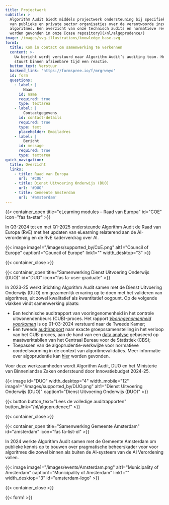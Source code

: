 ```yaml
---
title: Projectwerk
subtitle: >
  Algorithm Audit biedt middels projectwerk ondersteuning bij specifieke vragen
  van publieke en private sector organisaties over de verantwoorde inzet van
  algoritmes. Een overzicht van onze technisch audits en normatieve reviews kan
  worden gevonden in onze [case repository](/nl/algoprudence/)
image: /images/svg-illustrations/knowledge_base.svg
form1:
  title: Kom in contact om samenwerking te verkennen
  content: >-
    Uw bericht wordt verstuurd naar Algorithm Audit’s auditing team. Het team
    stuurt binnen afzienbare tijd een reactie.
  button_text: Verstuur
  backend_link: 'https://formspree.io/f/mrgrwnyo'
  id: form
  questions:
    - label: |
        Naam
      id: name
      required: true
      type: textarea
    - label: |
        Contactgegevens
      id: contact-details
      required: true
      type: text
      placeholder: Emailadres
    - label: |
        Bericht
      id: message
      required: true
      type: textarea
quick_navigation:
  title: Overzicht
  links:
    - title: Raad van Europa
      url: '#COE'
    - title: Dienst Uitvoering Onderwijs (DUO)
      url: '#DUO'
    - title: Gemeente Amsterdam
      url: '#amsterdam'
---
```


{{< container_open title="eLearning modules – Raad van Europa" id="COE" icon="fas fa-star" >}}

In Q3-2024 tot en met Q1-2025 ondersteunde Algorithm Audit de Raad van Europa (RvE) met het updaten van eLearning relaterend aan de AI-verordening en de RvE kaderverdrag over AI.

{{< image image1="/images/supported_by/CoE.png" alt1="Council of Europe" caption1="Council of Europe" link1="" width_desktop="3" >}}

{{< container_close >}}

{{< container_open title="Samenwerking Dienst Uitvoering Onderwijs (DUO)" id="DUO" icon="fas fa-user-graduate" >}}

In 2023-25 werkt Stichting Algorithm Audit samen met de Dienst Uitvoering Onderwijs (DUO) om gezamenlijk ervaring op te doen met het valideren van algoritmes, uit zowel kwalitatief als kwantitatief oogpunt. Op de volgende vlakken vindt samenwerking plaats:

* Een technische auditrapport van vooringenomenheid in het controle uitwonendenbeurs (CUB)-proces. Het rapport [_Vooringenomenheid voorkomen_](/nl/algoprudence/cases/aa202401_preventing-prejudice/) is op 01-03-2024 verstuurd naar de Tweede Kamer;
* Een tweede [audtirapport](/nl/algoprudence/cases/aa202402_preventing-prejudice_addendum/) naar exacte groepssamenstelling in het verloop van het CUB-proces, aan de hand van een <a href="https://github.com/NGO-Algorithm-Audit/DUO-CUB" target="_blank">data analyse</a> gebaseerd op maatwerktabllen van het Centraal Bureau voor de Statistiek (CBS);
* Toepassen van de algoprudentie-werkwijze voor normatieve oordeelsvorming in de context van algoritmevalidaties. Meer informatie over algoprudentie kan [hier](/nl/algoprudence/how-we-work/) worden gevonden.

Voor deze werkzaamheden wordt Algorithm Audit, DUO en het Ministerie van Binnenlandse Zaken ondersteund door Innovatiebudget 2024-25.

{{< image id="DUO" width_desktop="4" width_mobile="12" image1="/images/supported_by/DUO.png" alt1="Dienst Uitvoering Onderwijs (DUO)" caption1="Dienst Uitvoering Onderwijs (DUO)" >}}

{{< button button_text="Lees de volledige auditrapporten" button_link="/nl/algoprudence/" >}}

{{< container_close >}}

{{< container_open title="Samenwerking Gemeente Amsterdam" id="amsterdam" icon="fas fa-list-ol" >}}

In 2024 werkte Algorithm Audit samen met de Gemeente Amsterdam om publieke kennis op te bouwen over pragmatische beheerskader voor voor algoritmes die zowel binnen als buiten de AI-systeem van de AI Verordening vallen. 

{{< image image1="/images/events/Amsterdam.png" alt1="Municipality of Amsterdam" caption1="Municipality of Amsterdam" link1="" width_desktop="3" id="amsterdam-logo" >}}

{{< container_close >}}

{{< form1 >}}
